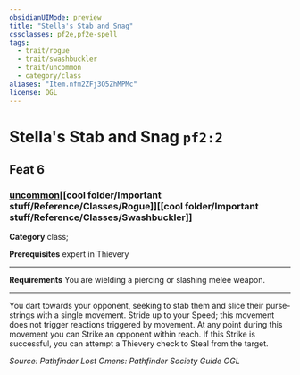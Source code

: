 ```yaml
---
obsidianUIMode: preview
title: "Stella's Stab and Snag"
cssclasses: pf2e,pf2e-spell
tags:
  - trait/rogue
  - trait/swashbuckler
  - trait/uncommon
  - category/class
aliases: "Item.nfm2ZFj3O5ZhMPMc"
license: OGL
---
```

# Stella's Stab and Snag `pf2:2`
## Feat 6
### [uncommon](cool%20folder/Important%20stuff/Bestiary/zz_traits/uncommon.md "Uncommon Rarity Trait")[[cool folder/Important stuff/Reference/Classes/Rogue]][[cool folder/Important stuff/Reference/Classes/Swashbuckler]]

**Category** class; 



**Prerequisites** expert in Thievery
* * *
**Requirements** You are wielding a piercing or slashing melee weapon.

* * *

You dart towards your opponent, seeking to stab them and slice their purse-strings with a single movement. Stride up to your Speed; this movement does not trigger reactions triggered by movement. At any point during this movement you can Strike an opponent within reach. If this Strike is successful, you can attempt a Thievery check to Steal from the target.

*Source: Pathfinder Lost Omens: Pathfinder Society Guide*
*OGL*